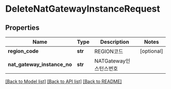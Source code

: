 # DeleteNatGatewayInstanceRequest

## Properties
Name | Type | Description | Notes
------------ | ------------- | ------------- | -------------
**region_code** | **str** | REGION코드 | [optional] 
**nat_gateway_instance_no** | **str** | NATGateway인스턴스번호 | 

[[Back to Model list]](../README.md#documentation-for-models) [[Back to API list]](../README.md#documentation-for-api-endpoints) [[Back to README]](../README.md)


